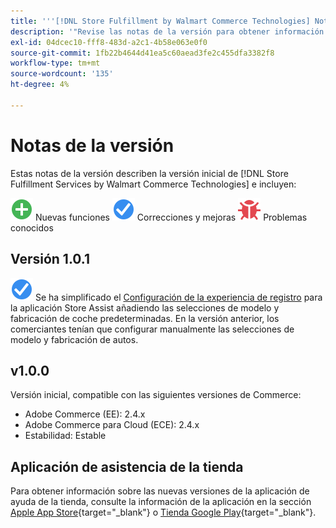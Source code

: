 ```yaml
---
title: '''[!DNL Store Fulfillment by Walmart Commerce Technologies] Notas de la versión'''
description: '"Revise las notas de la versión para obtener información sobre todas las [!DNL Store Fulfillment by Walmart Commerce Technologies] versiones".'
exl-id: 04dcec10-fff8-483d-a2c1-4b58e063e0f0
source-git-commit: 1fb22b4644d41ea5c60aead3fe2c455dfa3382f8
workflow-type: tm+mt
source-wordcount: '135'
ht-degree: 4%

---
```


# Notas de la versión

Estas notas de la versión describen la versión inicial de [!DNL Store Fulfillment Services by Walmart Commerce Technologies] e incluyen:

![Nuevo](../assets/new.svg) Nuevas funciones
![Se ha corregido un problema](../assets/fix.svg) Correcciones y mejoras
![Problema conocido](../assets/bug.svg) Problemas conocidos

## Versión 1.0.1

![Se ha corregido un problema](../assets/fix.svg) <!-- Issue WM-x -->Se ha simplificado el [Configuración de la experiencia de registro](check-in-experience-setup.md) para la aplicación Store Assist añadiendo las selecciones de modelo y fabricación de coche predeterminadas. En la versión anterior, los comerciantes tenían que configurar manualmente las selecciones de modelo y fabricación de autos.

## v1.0.0

Versión inicial, compatible con las siguientes versiones de Commerce:

* Adobe Commerce (EE): 2.4.x
* Adobe Commerce para Cloud (ECE): 2.4.x
* Estabilidad: Estable

## Aplicación de asistencia de la tienda

Para obtener información sobre las nuevas versiones de la aplicación de ayuda de la tienda, consulte la información de la aplicación en la sección [Apple App Store](https://apps.apple.com/us/app/store-assist-by-walmart/id16092815390){target=&quot;_blank&quot;} o [Tienda Google Play](https://play.google.com/store/apps/details?id=com.walmart.faas.storeassist){target=&quot;_blank&quot;}.
